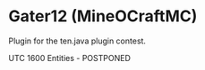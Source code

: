 Gater12 (MineOCraftMC)
=======
Plugin for the ten.java plugin contest.

UTC 1600 Entities - POSTPONED

